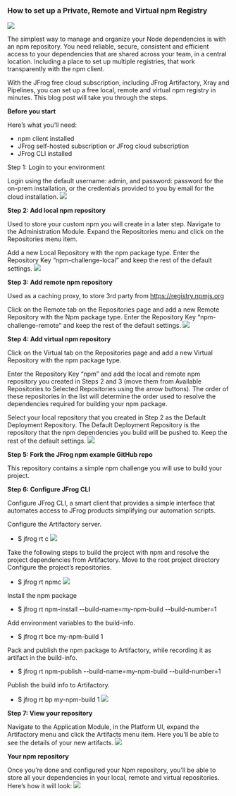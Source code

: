 ### How to set up a Private, Remote and Virtual npm Registry

![](image/screenshot1.png)

The simplest way to manage and organize your Node dependencies is with an npm repository. You need reliable, secure, consistent and efficient access to your dependencies that are shared across your team, in a central location. Including a place to set up multiple registries, that work transparently with the npm client.

With the JFrog free cloud subscription, including JFrog Artifactory, Xray and Pipelines, you can set up a free local, remote and virtual npm registry in minutes. This blog post will take you through the steps.

**Before you start**

Here’s what you’ll need:

* npm client installed
* JFrog self-hosted subscription or JFrog cloud subscription
* JFrog CLI installed

Step 1: Login to your environment

Login using the default username: admin, and password: password for the on-prem installation, or the credentials provided to you by email for the cloud installation.
![](image/screenshot2.webp)

**Step 2: Add local npm repository**

Used to store your custom npm you will create in a later step. Navigate to the Administration Module. Expand the Repositories menu and click on the Repositories menu item.

Add a new Local Repository with the npm package type. Enter the Repository Key “npm-challenge-local” and keep the rest of the default settings.
![](image/screenshot3.png)

**Step 3: Add remote npm repository**

Used as a caching proxy, to store 3rd party from https://registry.npmjs.org

Click on the Remote tab on the Repositories page and add a new Remote Repository with the Npm package type. Enter the Repository Key “npm-challenge-remote” and keep the rest of the default settings.
![](image/screenshot4.png)

**Step 4: Add virtual npm repository**

Click on the Virtual tab on the Repositories page and add a new Virtual Repository with the npm package type.

Enter the Repository Key “npm” and add the local and remote npm repository you created in Steps 2 and 3 (move them from Available Repositories to Selected Repositories using the arrow buttons). The order of these repositories in the list will determine the order used to resolve the dependencies required for building your npm package.

Select your local repository that you created in Step 2 as the Default Deployment Repository. The Default Deployment Repository is the repository that the npm dependencies you build will be pushed to. Keep the rest of the default settings.
![](image/screenshot5.webp)

**Step 5: Fork the JFrog npm example GitHub repo**

This repository contains a simple npm challenge you will use to build your project.

**Step 6: Configure JFrog CLI**

Configure JFrog CLI, a smart client that provides a simple interface that automates access to JFrog products simplifying our automation scripts.

Configure the Artifactory server.
-   $ jfrog rt c
![](image/screenshot6.png)

Take the following steps to build the project with npm and resolve the project dependencies from Artifactory.
Move to the root project directory
Configure the project’s repositories.
-   $ jfrog rt npmc
![](image/screenshot7.webp)

Install the npm package
-   $ jfrog rt npm-install --build-name=my-npm-build --build-number=1

Add environment variables to the build-info.
-   $ jfrog rt bce my-npm-build 1

Pack and publish the npm package to Artifactory, while recording it as artifact in the build-info.
-   $ jfrog rt npm-publish --build-name=my-npm-build --build-number=1

Publish the build info to Artifactory.
-   $ jfrog rt bp my-npm-build 1
![](image/screenshot8.webp)

**Step 7: View your repository**

Navigate to the Application Module, in the Platform UI, expand the Artifactory menu and click the Artifacts menu item. Here you’ll be able to see the details of your new artifacts.
![](image/screenshot9.png)

**Your npm repository**

Once you’re done and configured your Npm repository, you’ll be able to store all your dependencies in your local, remote and virtual repositories. Here’s how it will look:
![](image/screenshot10.webp)
